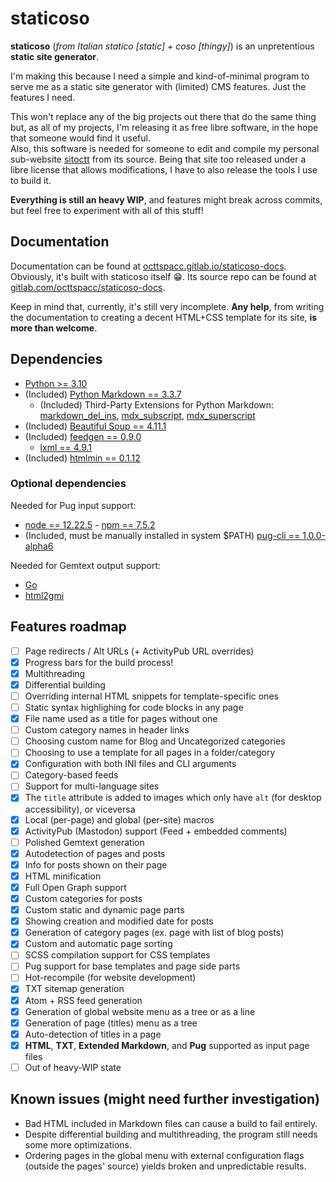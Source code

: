 # staticoso

**staticoso** (_from Italian statico [static] + coso [thingy]_) is an unpretentious **static site generator**.

I'm making this because I need a simple and kind-of-minimal program to serve me as a static site generator with (limited) CMS features. Just the features I need.

This won't replace any of the big projects out there that do the same thing but, as all of my projects, I'm releasing it as free libre software, in the hope that someone would find it useful.  
Also, this software is needed for someone to edit and compile my personal sub-website [sitoctt](https://gitlab.com/octtspacc/sitoctt) from its source. Being that site too released under a libre license that allows modifications, I have to also release the tools I use to build it.

**Everything is still an heavy WIP**, and features might break across commits, but feel free to experiment with all of this stuff!

## Documentation

Documentation can be found at [octtspacc.gitlab.io/staticoso-docs](https://octtspacc.gitlab.io/staticoso-docs).  
Obviously, it's built with staticoso itself 😁️. Its source repo can be found at [gitlab.com/octtspacc/staticoso-docs](https://gitlab.com/octtspacc/staticoso-docs).

Keep in mind that, currently, it's still very incomplete. **Any help**, from writing the documentation to creating a decent HTML+CSS template for its site, **is more than welcome**.

## Dependencies

- [Python >= 3.10](https://python.org)
- (Included) [Python Markdown == 3.3.7](https://pypi.org/project/Markdown)
  - (Included) Third-Party Extensions for Python Markdown: [markdown_del_ins](https://github.com/honzajavorek/markdown-del-ins), [mdx_subscript](https://github.com/jambonrose/markdown_subscript_extension), [mdx_superscript](https://github.com/jambonrose/markdown_superscript_extension)
- (Included) [Beautiful Soup == 4.11.1](https://pypi.org/project/beautifulsoup4)
- (Included) [feedgen == 0.9.0](https://pypi.org/project/feedgen)
  - [lxml == 4.9.1](https://pypi.org/project/lxml)
- (Included) [htmlmin == 0.1.12](https://pypi.org/project/htmlmin)

### Optional dependencies

Needed for Pug input support:

- [node == 12.22.5](https://nodejs.org) - [npm == 7.5.2](https://www.npmjs.com)
- (Included, must be manually installed in system $PATH) [pug-cli == 1.0.0-alpha6](https://npmjs.com/package/pug-cli)

Needed for Gemtext output support:

- [Go](https://go.dev)
- [html2gmi](https://github.com/LukeEmmet/html2gmi)

## Features roadmap

- [ ] Page redirects / Alt URLs (+ ActivityPub URL overrides) 
- [x] Progress bars for the build process!
- [x] Multithreading
- [x] Differential building
- [ ] Overriding internal HTML snippets for template-specific ones
- [ ] Static syntax highlighing for code blocks in any page
- [x] File name used as a title for pages without one
- [ ] Custom category names in header links
- [ ] Choosing custom name for Blog and Uncategorized categories
- [ ] Choosing to use a template for all pages in a folder/category
- [x] Configuration with both INI files and CLI arguments
- [ ] Category-based feeds
- [ ] Support for multi-language sites
- [x] The `title` attribute is added to images which only have `alt` (for desktop accessibility), or viceversa
- [x] Local (per-page) and global (per-site) macros
- [x] ActivityPub (Mastodon) support (Feed + embedded comments)
- [ ] Polished Gemtext generation
- [x] Autodetection of pages and posts
- [x] Info for posts shown on their page
- [x] HTML minification
- [x] Full Open Graph support
- [x] Custom categories for posts
- [x] Custom static and dynamic page parts
- [x] Showing creation and modified date for posts
- [x] Generation of category pages (ex. page with list of blog posts)
- [x] Custom and automatic page sorting
- [ ] SCSS compilation support for CSS templates
- [ ] Pug support for base templates and page side parts
- [ ] Hot-recompile (for website development)
- [x] TXT sitemap generation
- [x] Atom + RSS feed generation
- [x] Generation of global website menu as a tree or as a line
- [x] Generation of page (titles) menu as a tree
- [x] Auto-detection of titles in a page
- [x] **HTML**, **TXT**, **Extended Markdown**, and **Pug** supported as input page files
- [ ] Out of heavy-WIP state

## Known issues (might need further investigation)

- Bad HTML included in Markdown files can cause a build to fail entirely.
- Despite differential building and multithreading, the program still needs some more optimizations.
- Ordering pages in the global menu with external configuration flags (outside the pages' source) yields broken and unpredictable results.
